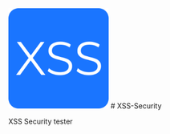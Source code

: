 <img src="https://github.com/itsraval/XSS-Security/blob/main/public/images/favicon.png?" width="200" height="200">
# XSS-Security

XSS Security tester
